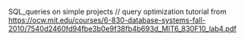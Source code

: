 SQL_queries on simple projects //
query optimization tutorial from 
https://ocw.mit.edu/courses/6-830-database-systems-fall-2010/7540d2460fd94fbe3b0e9f38fb4b693d_MIT6_830F10_lab4.pdf

